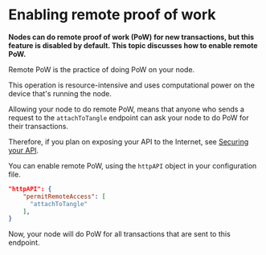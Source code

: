 # Enabling remote proof of work

**Nodes can do remote proof of work (PoW) for new transactions, but this feature is disabled by default. This topic discusses how to enable remote PoW.**

Remote PoW is the practice of doing PoW on your node.

This operation is resource-intensive and uses computational power on the device that's running the node.

Allowing your node to do remote PoW, means that anyone who sends a request to the `attachToTangle` endpoint can ask your node to do PoW for their transactions.

Therefore, if you plan on exposing your API to the Internet, see [Securing your API](../guides/securing-your-api.md).

You can enable remote PoW, using the `httpAPI` object in your configuration file.

```json
"httpAPI": {
    "permitRemoteAccess": [
      "attachToTangle"
    ],
}
```

Now, your node will do PoW for all transactions that are sent to this endpoint.

